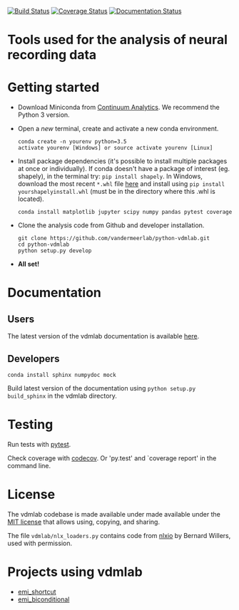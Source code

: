 [![Build Status](https://travis-ci.org/vandermeerlab/python-vdmlab.svg?branch=master)](https://travis-ci.org/vandermeerlab/python-vdmlab)
[![Coverage Status](https://img.shields.io/codecov/c/github/vandermeerlab/python-vdmlab/master.svg)](https://codecov.io/gh/vandermeerlab/python-vdmlab/branch/master)
[![Documentation Status](https://readthedocs.org/projects/python-vdmlab/badge/?version=latest)](https://readthedocs.org/projects/python-vdmlab/?badge=latest)

Tools used for the analysis of neural recording data
====================================================

Getting started
===============

* Download Miniconda from
  [Continuum Analytics](http://conda.pydata.org/miniconda.html).
  We recommend the Python 3 version.
* Open a *new* terminal, create and activate a new conda environment.

  ```
  conda create -n yourenv python=3.5
  activate yourenv [Windows] or source activate yourenv [Linux]
  ```

* Install package dependencies (it's possible to
  install multiple packages at once or individually).
  If conda doesn't have a package of interest (eg. shapely),
  in the terminal try: `pip install shapely`.
  In Windows, download the most recent `*.whl` file
  [here](http://www.lfd.uci.edu/~gohlke/pythonlibs/#shapely)
  and install using `pip install yourshapelyinstall.whl`
  (must be in the directory where this .whl is located).

  ```
  conda install matplotlib jupyter scipy numpy pandas pytest coverage
  ```

* Clone the analysis code from Github and developer installation.

  ```
  git clone https://github.com/vandermeerlab/python-vdmlab.git
  cd python-vdmlab
  python setup.py develop
  ```

* **All set!**

Documentation
=============

Users
-----

The latest version of the vdmlab documentation is available
[here](http://python-vdmlab.readthedocs.io/en/latest/index.html).

Developers
----------

```
conda install sphinx numpydoc mock
```

Build latest version of the documentation using 
`python setup.py build_sphinx` in the vdmlab directory.

Testing
=======

Run tests with [pytest](http://docs.pytest.org/en/latest/usage.html).

Check coverage with [codecov](https://codecov.io/gh/vandermeerlab/python-vdmlab).
Or 'py.test' and `coverage report' in the command line.


License
=======

The vdmlab codebase is made available under made available 
under the [MIT license](LICENSE.md) 
that allows using, copying, and sharing.

The file `vdmlab/nlx_loaders.py` contains code from 
[nlxio](https://github.com/bwillers/nlxio) by Bernard Willers, used with permission. 

Projects using vdmlab
=====================

* [emi_shortcut](https://github.com/vandermeerlab/emi_shortcut)
* [emi_biconditional](https://github.com/vandermeerlab/emi_biconditional)
